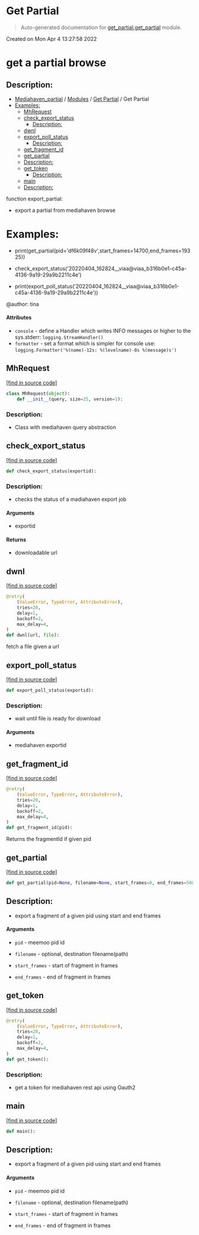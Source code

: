 # Get Partial

> Auto-generated documentation for [get_partial.get_partial](../../get_partial/get_partial.py) module.

Created on Mon Apr  4 13:27:58 2022
# get a partial browse
## Description:

- [Mediahaven_partial](../README.md#readme) / [Modules](../MODULES.md#mediahaven_partial-modules) / [Get Partial](index.md#get-partial) / Get Partial
- [Examples:](#examples)
    - [MhRequest](#mhrequest)
    - [check_export_status](#check_export_status)
        - [Description:](#description)
    - [dwnl](#dwnl)
    - [export_poll_status](#export_poll_status)
        - [Description:](#description)
    - [get_fragment_id](#get_fragment_id)
    - [get_partial](#get_partial)
    - [Description:](#description)
    - [get_token](#get_token)
        - [Description:](#description)
    - [main](#main)
    - [Description:](#description)

function export_partial:

- export a partial from mediahaven browse

# Examples:

- print(get_partial(pid='df6k09f48v',start_frames=14700,end_frames=19325))

- check_export_status('20220404_162824__viaa@viaa_b316b0e1-c45a-4136-9a19-29a9b2211c4e')

- print(export_poll_status('20220404_162824__viaa@viaa_b316b0e1-c45a-4136-9a19-29a9b2211c4e'))

@author: tina

#### Attributes

- `console` - define a Handler which writes INFO messages or higher to the sys.stderr: `logging.StreamHandler()`
- `formatter` - set a format which is simpler for console use: `logging.Formatter('%(name)-12s: %(levelname)-8s %(message)s')`

## MhRequest

[[find in source code]](../../get_partial/get_partial.py#L186)

```python
class MhRequest(object):
    def __init__(query, size=25, version=1):
```

### Description:
- Class with mediahaven query abstraction

## check_export_status

[[find in source code]](../../get_partial/get_partial.py#L96)

```python
def check_export_status(exportid):
```

### Description:

- checks the status of a madiahaven export job

#### Arguments

- exportid

#### Returns

- downloadable url

## dwnl

[[find in source code]](../../get_partial/get_partial.py#L240)

```python
@retry(
    (ValueError, TypeError, AttributeError),
    tries=20,
    delay=1,
    backoff=2,
    max_delay=4,
)
def dwnl(url, file):
```

fetch a file given a url

## export_poll_status

[[find in source code]](../../get_partial/get_partial.py#L141)

```python
def export_poll_status(exportid):
```

### Description:

- wait until file is ready for download

#### Arguments

- mediahaven exportid

## get_fragment_id

[[find in source code]](../../get_partial/get_partial.py#L232)

```python
@retry(
    (ValueError, TypeError, AttributeError),
    tries=20,
    delay=1,
    backoff=2,
    max_delay=4,
)
def get_fragment_id(pid):
```

Returns the fragmentId if given pid

## get_partial

[[find in source code]](../../get_partial/get_partial.py#L303)

```python
def get_partial(pid=None, filename=None, start_frames=0, end_frames=500):
```

## Description:

- export a fragment of a given pid using start and end frames

#### Arguments

- `pid` - meemoo pid id

- `filename` - optional, destination filename(path)

- `start_frames` - start of fragment in frames

- `end_frames` - end of fragment in frames

## get_token

[[find in source code]](../../get_partial/get_partial.py#L161)

```python
@retry(
    (ValueError, TypeError, AttributeError),
    tries=20,
    delay=1,
    backoff=2,
    max_delay=4,
)
def get_token():
```

### Description:

- get a token for mediahaven rest api using Oauth2

## main

[[find in source code]](../../get_partial/get_partial.py#L256)

```python
def main():
```

## Description:

- export a fragment of a given pid using start and end frames

#### Arguments

- `pid` - meemoo pid id

- `filename` - optional, destination filename(path)

- `start_frames` - start of fragment in frames

- `end_frames` - end of fragment in frames
